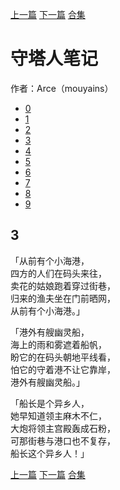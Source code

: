 [上一篇](./守塔人笔记02.md)  [下一篇](./守塔人笔记04.md)  [合集](../同人目录.md)

# 守塔人笔记

作者：Arce（mouyains）

* [0](./守塔人笔记00.md)
* [1](./守塔人笔记01.md)
* [2](./守塔人笔记02.md)
* [3](./守塔人笔记03.md)
* [4](./守塔人笔记04.md)
* [5](./守塔人笔记05.md)
* [6](./守塔人笔记06.md)
* [7](./守塔人笔记07.md)
* [8](./守塔人笔记08.md)
* [9](./守塔人笔记09.md)

## 3
「从前有个小海港，  
四方的人们在码头来往，  
卖花的姑娘跑着穿过街巷，  
归来的渔夫坐在门前晒网，  
从前有个小海港。」

「港外有艘幽灵船，  
海上的雨和雾遮着船帆，  
盼它的在码头朝地平线看，  
怕它的守着港不让它靠岸，  
港外有艘幽灵船。」

「船长是个异乡人，  
她早知道领主麻木不仁，  
大炮将领主宫殿轰成石粉，  
可那街巷与港口也不复存，  
船长这个异乡人！」


[上一篇](./守塔人笔记02.md)  [下一篇](./守塔人笔记04.md)  [合集](../同人目录.md)
